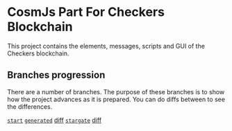 # CosmJs Part For Checkers Blockchain

This project contains the elements, messages, scripts and GUI of the Checkers blockchain.

## Branches progression

There are a number of branches. The purpose of these branches is to show how the project advances as it is prepared. You can do diffs between to see the differences.

[`start`](https://github.com/cosmos/academy-checkers-ui/tree/start)
[`generated`](https://github.com/cosmos/academy-checkers-ui/tree/generated) [diff](https://github.com/cosmos/academy-checkers-ui/compare/start...generated)
[`stargate`](https://github.com/cosmos/academy-checkers-ui/tree/stargate) [diff](https://github.com/cosmos/academy-checkers-ui/compare/generated...stargate)